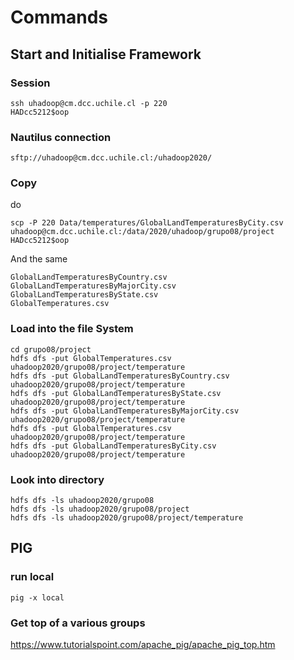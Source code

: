 # Commands
## Start and Initialise Framework
### Session
```shell script
ssh uhadoop@cm.dcc.uchile.cl -p 220
HADcc5212$oop
```

### Nautilus connection
```shell script
sftp://uhadoop@cm.dcc.uchile.cl:/uhadoop2020/
```

### Copy 
do
```shell script
scp -P 220 Data/temperatures/GlobalLandTemperaturesByCity.csv uhadoop@cm.dcc.uchile.cl:/data/2020/uhadoop/grupo08/project
HADcc5212$oop
```
And the same 
```shell script
GlobalLandTemperaturesByCountry.csv
GlobalLandTemperaturesByMajorCity.csv
GlobalLandTemperaturesByState.csv
GlobalTemperatures.csv
```

### Load into the file System
```shell script
cd grupo08/project
hdfs dfs -put GlobalTemperatures.csv uhadoop2020/grupo08/project/temperature
hdfs dfs -put GlobalLandTemperaturesByCountry.csv uhadoop2020/grupo08/project/temperature
hdfs dfs -put GlobalLandTemperaturesByState.csv uhadoop2020/grupo08/project/temperature
hdfs dfs -put GlobalLandTemperaturesByMajorCity.csv uhadoop2020/grupo08/project/temperature
hdfs dfs -put GlobalTemperatures.csv uhadoop2020/grupo08/project/temperature
hdfs dfs -put GlobalLandTemperaturesByCity.csv uhadoop2020/grupo08/project/temperature
```

### Look into directory
```shell script
hdfs dfs -ls uhadoop2020/grupo08
hdfs dfs -ls uhadoop2020/grupo08/project
hdfs dfs -ls uhadoop2020/grupo08/project/temperature
```


## PIG
### run local
`pig -x local`


### Get top of a various groups
https://www.tutorialspoint.com/apache_pig/apache_pig_top.htm


